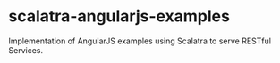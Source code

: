 scalatra-angularjs-examples
===========================

Implementation of AngularJS examples using Scalatra to serve RESTful Services.
